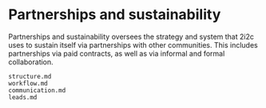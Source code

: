 # Partnerships and sustainability

Partnerships and sustainability oversees the strategy and system that 2i2c uses to sustain itself via partnerships with other communities.
This includes partnerships via paid contracts, as well as via informal and formal collaboration.

```{toctree}
structure.md
workflow.md
communication.md
leads.md
```
